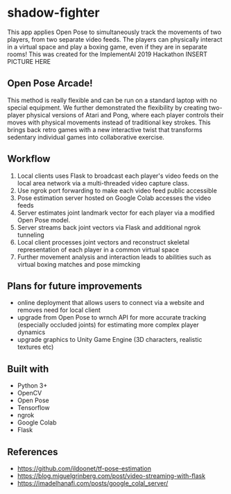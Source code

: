 # shadow-fighter
This app applies Open Pose to simultaneously track the movements of two players, from two separate video feeds. 
The players can physically interact in a virtual space and play a boxing game, even if they are in separate rooms!
This was created for the ImplementAI 2019 Hackathon
INSERT PICTURE HERE

## Open Pose Arcade!
This method is really flexible and can be run on a standard laptop with no special equipment. We further demonstrated the flexibility by creating two-player physical versions of Atari and Pong, where each player controls their moves with physical movements instead of traditional key strokes. This brings back retro games with a new interactive twist that transforms sedentary individual games into collaborative exercise.

## Workflow
1. Local clients uses Flask to broadcast each player's video feeds on the local area network via a multi-threaded video capture class.
2. Use ngrok port forwarding to make each video feed public accessible
3. Pose estimation server hosted on Google Colab accesses the video feeds
4. Server estimates joint landmark vector for each player via a modified Open Pose model.
5. Server streams back joint vectors via Flask and additional ngrok tunneling
6. Local client processes joint vectors and reconstruct skeletal representation of each player in a common virtual space
7. Further movement analysis and interaction leads to abilities such as virtual boxing matches and pose mimcking

## Plans for future improvements
* online deployment that allows users to connect via a website and removes need for local client
* upgrade from Open Pose to wrnch API for more accurate tracking (especially occluded joints) for estimating more complex player dynamics
* upgrade graphics to Unity Game Engine (3D characters, realistic textures etc)

## Built with
* Python 3+
* OpenCV
* Open Pose
* Tensorflow
* ngrok
* Google Colab
* Flask

## References
* https://github.com/ildoonet/tf-pose-estimation
* https://blog.miguelgrinberg.com/post/video-streaming-with-flask
* https://imadelhanafi.com/posts/google_colal_server/
